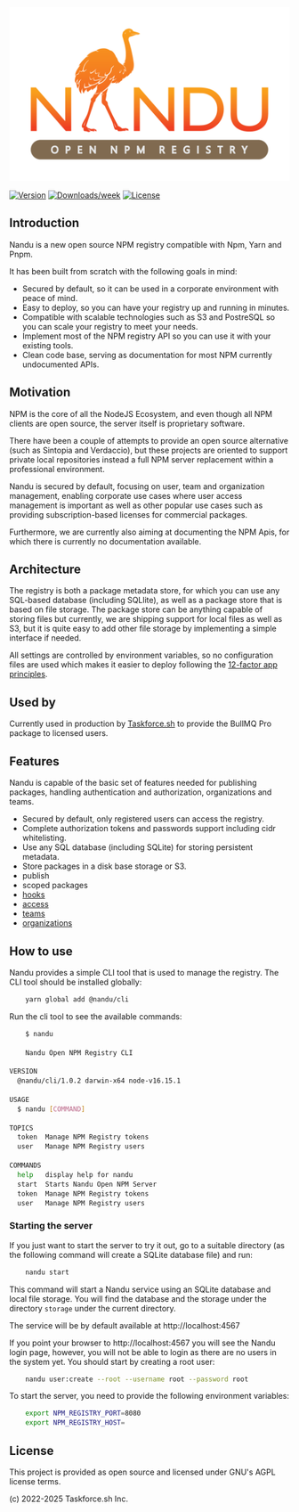 ![nandu](https://github.com/taskforcesh/nandu/blob/assets/nandu.png?raw=true)

[![Version](https://img.shields.io/npm/v/nandu.svg)](https://npmjs.org/package/nandu)
[![Downloads/week](https://img.shields.io/npm/dw/nandu.svg)](https://npmjs.org/package/nandu)
[![License](https://img.shields.io/npm/l/nandu.svg)](https://github.com/taskforcesh/nandu/blob/main/package.json)

## Introduction

Nandu is a new open source NPM registry compatible with Npm, Yarn and Pnpm.

It has been built from scratch with the following goals in mind:
- Secured by default, so it can be used in a corporate environment with peace of mind.
- Easy to deploy, so you can have your registry up and running in minutes.
- Compatible with scalable technologies such as S3 and PostreSQL so you can scale your registry to meet your needs.
- Implement most of the NPM registry API so you can use it with your existing tools.
- Clean code base, serving as documentation for most NPM currently undocumented APIs.

## Motivation

NPM is the core of all the NodeJS Ecosystem, and even though all NPM clients are open source,
the server itself is proprietary software.

There have been a couple of attempts to provide an open source alternative (such as Sintopia and Verdaccio),
but these projects are oriented to support private local repositories instead a full NPM server
replacement within a professional environment.

Nandu is secured by default, focusing on user, team and organization management, enabling
corporate use cases where user access management is important as well as other popular
use cases such as providing subscription-based licenses for commercial packages.

Furthermore, we are currently also aiming at documenting the NPM Apis, for which there is
currently no documentation available.

## Architecture

The registry is both a package metadata store, for which you can use any SQL-based database (including SQLlite),
as well as a package store that is based on file storage. The package store can be anything capable of storing
files but currently, we are shipping support for local files as well as S3, but it is quite easy to add other file
storage by implementing a simple interface if needed.

All settings are controlled by environment variables, so no configuration files are used which makes it easier
to deploy following the [12-factor app principles](https://12factor.net/).

## Used by

Currently used in production by [Taskforce.sh](https://taskforce.sh) to provide the BullMQ Pro package to licensed users.

## Features

Nandu is capable of the basic set of features needed for publishing packages, handling authentication and
authorization, organizations and teams.

- Secured by default, only registered users can access the registry.
- Complete authorization tokens and passwords support including cidr whitelisting.
- Use any SQL database (including SQLite) for storing persistent metadata.
- Store packages in a disk base storage or S3.
- publish
- scoped packages
- [hooks](https://docs.npmjs.com/cli/v7/commands/npm-hook)
- [access](https://docs.npmjs.com/cli/v7/commands/npm-access)
- [teams](https://docs.npmjs.com/cli/v8/commands/npm-team)
- [organizations](https://docs.npmjs.com/cli/v8/commands/npm-org)

## How to use

Nandu provides a simple CLI tool that is used to manage the registry. The CLI tool should
be installed globally:
    
```bash
    yarn global add @nandu/cli
```

Run the cli tool to see the available commands:
    
```bash
    $ nandu

    Nandu Open NPM Registry CLI

VERSION
  @nandu/cli/1.0.2 darwin-x64 node-v16.15.1

USAGE
  $ nandu [COMMAND]

TOPICS
  token  Manage NPM Registry tokens
  user   Manage NPM Registry users

COMMANDS
  help   display help for nandu
  start  Starts Nandu Open NPM Server
  token  Manage NPM Registry tokens
  user   Manage NPM Registry users
```

### Starting the server

If you just want to start the server to try it out, go to a suitable directory (as the following command will create a SQLite database file) and run:

```bash
    nandu start
```

This command will start a Nandu service using an SQLite database and local file storage. You will find the database and the storage
under the directory ```storage``` under the current directory.

The service will be by default available at http://localhost:4567

If you point your browser to http://localhost:4567 you will see the Nandu login page, however, you will
not be able to login as there are no users in the system yet. 
You should start by creating a root user:

```bash
    nandu user:create --root --username root --password root
```

To start the server, you need to provide the following environment variables:

```bash
    export NPM_REGISTRY_PORT=8080
    export NPM_REGISTRY_HOST=
```


## License

This project is provided as open source and licensed under GNU's AGPL license terms.

(c) 2022-2025 Taskforce.sh Inc.
